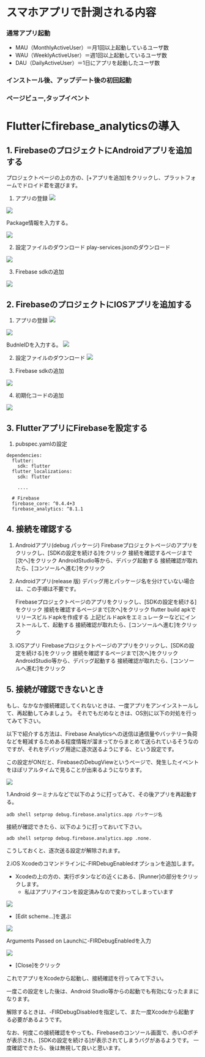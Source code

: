 # スマホアプリで計測される内容

### 通常アプリ起動

* MAU（MonthlyActiveUser）＝月1回以上起動しているユーザ数
* WAU（WeeklyActiveUser）＝週1回以上起動しているユーザ数
* DAU（DailyActiveUser）＝1日にアプリを起動したユーザ数

### インストール後、アップデート後の初回起動

### ページビュー,タップイベント

# Flutterにfirebase_analyticsの導入

## 1. FirebaseのプロジェクトにAndroidアプリを追加する

プロジェクトページの上の方の、[+アプリを追加]をクリックし、プラットフォームでドロイド君を選びます。

1. アプリの登録
![](img\2021-06-07-17-46-25.png)

![](img\2021-06-07-17-46-41.png)

Package情報を入力する。

![](img\2021-06-07-17-57-45.png)


2. 設定ファイルのダウンロード
play-services.jsonのダウンロード

![](img\2021-06-07-18-00-07.png)

3. Firebase sdkの追加
   
![](img\2021-06-07-18-02-09.png)

## 2. FirebaseのプロジェクトにIOSアプリを追加する

1. アプリの登録
![](img\2021-06-07-18-05-06.png)

![](img\2021-06-07-18-05-26.png)

BudnleIDを入力する。
![](img\2021-06-07-18-06-41.png)

2. 設定ファイルのダウンロード
![](img\2021-06-07-18-08-02.png)

3. Firebase sdkの追加

![](img\2021-06-07-18-09-03.png)

4. 初期化コードの追加

![](img\2021-06-07-18-09-54.png)

## 3. FlutterアプリにFirebaseを設定する

1. pubspec.yamlの設定

```
dependencies:
  flutter:
    sdk: flutter
  flutter_localizations:
    sdk: flutter

    ....

  # Firebase
  firebase_core: ^0.4.4+3
  firebase_analytics: ^8.1.1
```

## 4. 接続を確認する

1. Androidアプリ(debug パッケージ)
    Firebaseプロジェクトページのアプリをクリックし、[SDKの設定を続ける]をクリック
    接続を確認するページまで[次へ]をクリック
    AndroidStudio等から、デバッグ起動する
    接続確認が取れたら、[コンソールへ進む]をクリック
2. Androidアプリ(release 版)
デバッグ用とパッケージ名を分けていない場合は、この手順は不要です。

    Firebaseプロジェクトページのアプリをクリックし、[SDKの設定を続ける]をクリック
    接続を確認するページまで[次へ]をクリック
    flutter build apkでリリースビルドapkを作成する
    上記ビルドapkをエミュレーターなどにインストールして、起動する
    接続確認が取れたら、[コンソールへ進む]をクリック
3. iOSアプリ
    Firebaseプロジェクトページのアプリをクリックし、[SDKの設定を続ける]をクリック
    接続を確認するページまで[次へ]をクリック
    AndroidStudio等から、デバッグ起動する
    接続確認が取れたら、[コンソールへ進む]をクリック

## 5. 接続が確認できないとき
もし、なかなか接続確認してくれないときは、一度アプリをアンインストールして、再起動してみましょう。
それでもだめなときは、OS別に以下の対処を行ってみて下さい。

以下で紹介する方法は、Firebase Analyticsへの送信は通信量やバッテリー負荷などを軽減するためある程度情報が溜まってからまとめて送られているそうなのですが、それをデバッグ用途に逐次送るようにする、という設定です。

この設定がONだと、FirebaseのDebugViewというページで、発生したイベントをほぼリアルタイムで見ることが出来るようになります。

![](img\2021-06-07-18-34-38.png)

1.Android
ターミナルなどで以下のように打ってみて、その後アプリを再起動する。

```
adb shell setprop debug.firebase.analytics.app パッケージ名
```
接続が確認できたら、以下のように打っておいて下さい。

```
adb shell setprop debug.firebase.analytics.app .none.
```
こうしておくと、逐次送る設定が解除されます。

2.iOS
Xcodeのコマンドラインに-FIRDebugEnabledオプションを追加します。

* Xcodeの上の方の、実行ボタンなどの近くにある、[Runner]の部分をクリックします。
    * 私はアプリアイコンを設定済みなので変わってしまっています

![](img\2021-06-07-18-43-12.png)

* [Edit scheme...]を選ぶ

![](img\2021-06-07-18-43-33.png)

Arguments Passed on Launchに-FIRDebugEnabledを入力

![](img\2021-06-07-18-44-06.png)

* [Close]をクリック

これでアプリをXcodeから起動し、接続確認を行ってみて下さい。

一度この設定をした後は、Android Studio等からの起動でも有効になったままになります。

解除するときは、-FIRDebugDisabledを指定して、また一度Xcodeから起動する必要があるようです。

なお、何度この接続確認をやっても、Firebaseのコンソール画面で、赤い○ポチが表示され、[SDKの設定を続ける]が表示されてしまうバグがあるようです。
一度確認できたら、後は無視して良いと思います。
